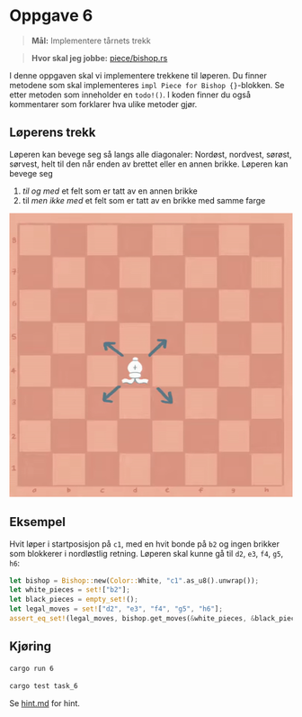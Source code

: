# Oppgave 6
> **Mål:** Implementere tårnets trekk

> **Hvor skal jeg jobbe:** [piece/bishop.rs](piece/bishop.rs)
> 
I denne oppgaven skal vi implementere trekkene til løperen. Du finner metodene som skal implementeres
`impl Piece for Bishop {}`-blokken. Se etter metoden som inneholder en `todo!()`. I koden finner du også kommentarer 
som forklarer hva ulike metoder gjør.

## Løperens trekk
Løperen kan bevege seg så langs alle diagonaler: Nordøst, nordvest, sørøst, sørvest, helt
til den når enden av brettet eller en annen brikke. Løperen kan bevege seg

1. *til og med* et felt som er tatt av en annen brikke
2. til *men ikke med* et felt som er tatt av en brikke med samme farge

![Løpertrekk](../../images/moves/bishop.gif)

## Eksempel
Hvit løper i startposisjon på `c1`, med en hvit bonde på `b2` og ingen brikker som blokkerer i
nordløstlig retning. Løperen skal kunne gå til `d2`, `e3`, `f4`, `g5`, `h6`:

```rust
let bishop = Bishop::new(Color::White, "c1".as_u8().unwrap());
let white_pieces = set!["b2"];
let black_pieces = empty_set!();
let legal_moves = set!["d2", "e3", "f4", "g5", "h6"];
assert_eq_set!(legal_moves, bishop.get_moves(&white_pieces, &black_pieces);
```

## Kjøring
```bash
cargo run 6
```
```bash
cargo test task_6
```

Se [hint.md](hint.md) for hint.